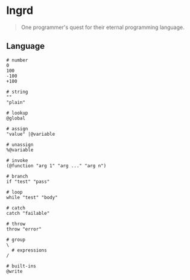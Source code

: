# lngrd

> One programmer's quest for their eternal programming language.

## Language

    # number
    0
    100
    -100
    +100

    # string
    ""
    "plain"

    # lookup
    @global

    # assign
    "value" |@variable

    # unassign
    %@variable

    # invoke
    (@function "arg 1" "arg ..." "arg n")

    # branch
    if "test" "pass"

    # loop
    while "test" "body"

    # catch
    catch "failable"

    # throw
    throw "error"

    # group
    \
      # expressions
    /

    # built-ins
    @write
